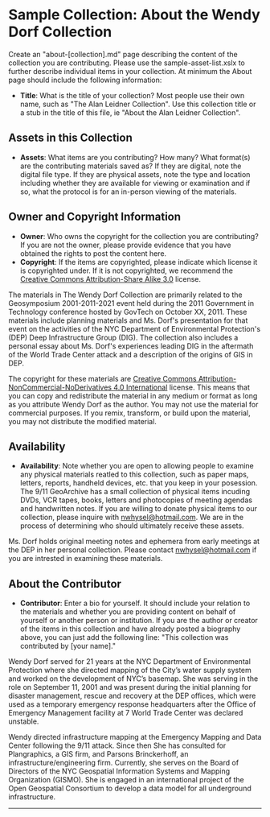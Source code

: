 <h1>Sample Collection: About the Wendy Dorf Collection</h1>

Create an "about-[collection].md" page describing the content of the collection you are contributing. Please use the sample-asset-list.xslx to further describe individual items in your collection. At minimum the About page should include the following information:

* **Title**: What is the title of your collection? Most people use their own name, such as "The Alan Leidner Collection". Use this collection title or a stub in the title of this file, ie "About the Alan Leidner Collection".

<h2>Assets in this Collection</h2>

* **Assets**: What items are you contributing? How many? What format(s) are the contributing materials saved as? If they are digital, note the digital file type. If they are physical assets, note the type and location including whether they are available for viewing or examination and if so, what the protocol is for an in-person viewing of the materials. 

<h2>Owner and Copyright Information</h2>

* **Owner**: Who owns the copyright for the collection you are contributing? If you are not the owner, please provide evidence that you have obtained the rights to post the content here.
* **Copyright**: If the items are copyrighted, please indicate which license it is copyrighted under. If it is not copyrighted, we recommend the <a href="https://creativecommons.org/licenses/by-sa/3.0/">Creative Commons Attribution-Share Alike 3.0</a> license.

The materials in The Wendy Dorf Collection are primarily related to the Geosymposium 2001-2011-2021 event held during the 2011 Government in Technology conference hosted by GovTech on October XX, 2011. These materials include planning materials and Ms. Dorf's presentation for that event on the activities of the NYC Department of Environmental Protection's (DEP) Deep Infrastructure Group (DIG). The collection also includes a personal essay about Ms. Dorf's experiences leading DIG in the aftermath of the World Trade Center attack and a description of the origins of GIS in DEP. 

The copyright for these materials are <a href="https://creativecommons.org/licenses/by-nc-nd/4.0/">Creative Commons Attribution-NonCommercial-NoDerivatives 4.0 International</a> license. This means that you can copy and redistribute the material in any medium or format as long as you attribute Wendy Dorf as the author. You may not use the material for commercial purposes. If you remix, transform, or build upon the material, you may not distribute the modified material.

<h2>Availability</h2>

* **Availability**: Note whether you are open to allowing people to examine any physical materials reatled to this collection, such as paper maps, letters, reports, handheld devices, etc. that you keep in your posession. The 9/11 GeoArchive has a small collection of physical items incuding DVDs, VCR tapes, books, letters and photocopies of meeting agendas and handwritten notes. If you are willing to donate physical items to our collection, please inquire with nwhysel@hotmail.com. We are in the process of determining who should ultimately receive these assets.

Ms. Dorf holds original meeting notes and ephemera from early meetings at the DEP in her personal collection. Please contact nwhysel@hotmail.com if you are intrested in examining these materials.

<h2>About the Contributor</h2>

* **Contributor**: Enter a bio for yourself. It should include your relation to the materials and whether you are providing content on behalf of yourself or another person or institution. If you are the author or creator of the items in this collection and have already posted a biography above, you can just add the following line: "This collection was contributed by [your name]."

Wendy Dorf served for 21 years at the NYC Department of Environmental Protection where she directed mapping of the City’s water supply system and worked on the development of NYC’s basemap. She was serving in the role on September 11, 2001 and was present during the initial planning for disaster management, rescue and recovery at the DEP offices, which were used as a temporary emergency response headquarters after the Office of Emergency Management facility at 7 World Trade Center was declared unstable.

Wendy directed infrastructure mapping at the Emergency Mapping and Data Center following the 9/11 attack.  Since then She has consulted for Plangraphics, a GIS firm, and Parsons Brinckerhoff, an infrastructure/engineering firm. Currently, she serves on the Board of Directors of the NYC Geospatial Information Systems and Mapping Organization (GISMO). She is engaged in an international project of the Open Geospatial Consortium to develop a data model for all underground infrastructure.
________________________________________________________________________
